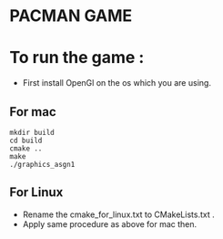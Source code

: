 PACMAN GAME
=========================

# To run the game :

- First install OpenGl on the os which you are using.

## For mac
  ```
  mkdir build
  cd build
  cmake ..
  make
  ./graphics_asgn1
  ```

## For Linux
- Rename the cmake_for_linux.txt to CMakeLists.txt .
- Apply same procedure as above for mac then.


